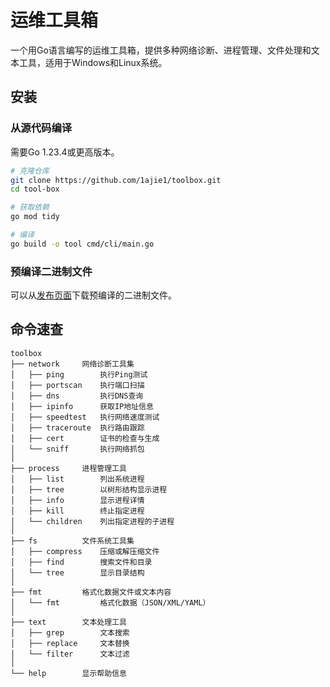 # 运维工具箱

一个用Go语言编写的运维工具箱，提供多种网络诊断、进程管理、文件处理和文本工具，适用于Windows和Linux系统。

## 安装

### 从源代码编译

需要Go 1.23.4或更高版本。

```bash
# 克隆仓库
git clone https://github.com/1ajie1/toolbox.git
cd tool-box

# 获取依赖
go mod tidy

# 编译
go build -o tool cmd/cli/main.go
```

### 预编译二进制文件

可以从[发布页面](https://github.com/1ajie1/toolbox.git)下载预编译的二进制文件。

## 命令速查

```
toolbox
├── network     网络诊断工具集
│   ├── ping        执行Ping测试
│   ├── portscan    执行端口扫描
│   ├── dns         执行DNS查询
│   ├── ipinfo      获取IP地址信息
│   ├── speedtest   执行网络速度测试
│   ├── traceroute  执行路由跟踪
│   ├── cert        证书的检查与生成
│   └── sniff       执行网络抓包
│
├── process     进程管理工具
│   ├── list        列出系统进程
│   ├── tree        以树形结构显示进程
│   ├── info        显示进程详情
│   ├── kill        终止指定进程
│   └── children    列出指定进程的子进程
│
├── fs          文件系统工具集
│   ├── compress    压缩或解压缩文件
│   ├── find        搜索文件和目录
│   └── tree        显示目录结构
│
├── fmt         格式化数据文件或文本内容
│   └── fmt         格式化数据（JSON/XML/YAML）
│
├── text        文本处理工具
│   ├── grep        文本搜索
│   ├── replace     文本替换
│   └── filter      文本过滤
│
└── help        显示帮助信息
```
